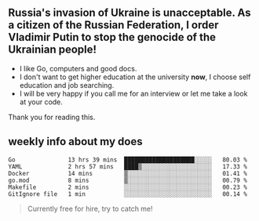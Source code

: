 ## Russia's invasion of Ukraine is unacceptable. As a citizen of the Russian Federation, I order Vladimir Putin to stop the genocide of the Ukrainian people!

- I like Go, computers and good docs.
- I don't want to get higher education at the university **now**, I choose self education and job searching.
- I will be very happy if you call me for an interview or let me take a look at your code.

Thank you for reading this.

## weekly info about my does
<!--START_SECTION:waka-->

```text
Go               13 hrs 39 mins  ████████████████████░░░░░   80.03 %
YAML             2 hrs 57 mins   ████▒░░░░░░░░░░░░░░░░░░░░   17.33 %
Docker           14 mins         ▒░░░░░░░░░░░░░░░░░░░░░░░░   01.41 %
go.mod           8 mins          ▒░░░░░░░░░░░░░░░░░░░░░░░░   00.79 %
Makefile         2 mins          ░░░░░░░░░░░░░░░░░░░░░░░░░   00.23 %
GitIgnore file   1 min           ░░░░░░░░░░░░░░░░░░░░░░░░░   00.14 %
```

<!--END_SECTION:waka-->

> Currently free for hire, try to catch me!
